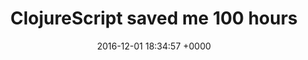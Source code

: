 ---
title: "ClojureScript saved me 100 hours"
date: 2016-12-01 18:34:57 +0000
url: https://dev.to/buntine/clojurescript-saved-me-100-hours
---